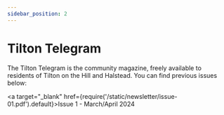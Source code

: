 ```yaml
---
sidebar_position: 2
---
```


# Tilton Telegram

The Tilton Telegram is the community magazine, freely available to residents of Tilton on the Hill and Halstead.
You can find previous issues below:

<a target="\_blank" href={require('/static/newsletter/issue-01.pdf').default}>Issue 1 - March/April 2024</a>
